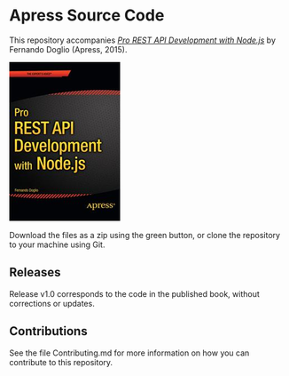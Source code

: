 # Apress Source Code

This repository accompanies [*Pro REST API Development with Node.js*](http://www.apress.com/9781484209189) by Fernando Doglio (Apress, 2015).

![Cover image](9781484209189.jpg)

Download the files as a zip using the green button, or clone the repository to your machine using Git.

## Releases

Release v1.0 corresponds to the code in the published book, without corrections or updates.

## Contributions

See the file Contributing.md for more information on how you can contribute to this repository.
